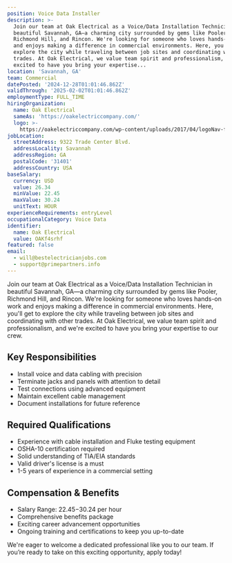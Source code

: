 ```yaml
---
position: Voice Data Installer
description: >-
  Join our team at Oak Electrical as a Voice/Data Installation Technician in
  beautiful Savannah, GA—a charming city surrounded by gems like Pooler,
  Richmond Hill, and Rincon. We're looking for someone who loves hands-on work
  and enjoys making a difference in commercial environments. Here, you'll get to
  explore the city while traveling between job sites and coordinating with other
  trades. At Oak Electrical, we value team spirit and professionalism, and we're
  excited to have you bring your expertise...
location: 'Savannah, GA'
team: Commercial
datePosted: '2024-12-28T01:01:46.862Z'
validThrough: '2025-02-02T01:01:46.862Z'
employmentType: FULL_TIME
hiringOrganization:
  name: Oak Electrical
  sameAs: 'https://oakelectriccompany.com/'
  logo: >-
    https://oakelectriccompany.com/wp-content/uploads/2017/04/logoNav-for-web.png
jobLocation:
  streetAddress: 9322 Trade Center Blvd.
  addressLocality: Savannah
  addressRegion: GA
  postalCode: '31401'
  addressCountry: USA
baseSalary:
  currency: USD
  value: 26.34
  minValue: 22.45
  maxValue: 30.24
  unitText: HOUR
experienceRequirements: entryLevel
occupationalCategory: Voice Data
identifier:
  name: Oak Electrical
  value: OAKf4srhf
featured: false
email:
  - will@bestelectricianjobs.com
  - support@primepartners.info
---
```




Join our team at Oak Electrical as a Voice/Data Installation Technician in beautiful Savannah, GA—a charming city surrounded by gems like Pooler, Richmond Hill, and Rincon. We're looking for someone who loves hands-on work and enjoys making a difference in commercial environments. Here, you'll get to explore the city while traveling between job sites and coordinating with other trades. At Oak Electrical, we value team spirit and professionalism, and we're excited to have you bring your expertise to our crew.

## Key Responsibilities

- Install voice and data cabling with precision
- Terminate jacks and panels with attention to detail
- Test connections using advanced equipment
- Maintain excellent cable management
- Document installations for future reference

## Required Qualifications

- Experience with cable installation and Fluke testing equipment
- OSHA-10 certification required
- Solid understanding of TIA/EIA standards
- Valid driver's license is a must
- 1-5 years of experience in a commercial setting

## Compensation & Benefits

- Salary Range: $22.45-$30.24 per hour
- Comprehensive benefits package
- Exciting career advancement opportunities
- Ongoing training and certifications to keep you up-to-date

We're eager to welcome a dedicated professional like you to our team. If you’re ready to take on this exciting opportunity, apply today!
